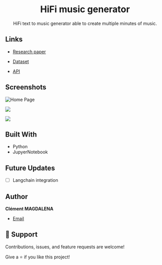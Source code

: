 <h1 align="center">HiFi music generator</h1>

<p align="center">HiFi text to music generator able to create multiple minutes of music.</p>

## Links

- [Research paper](https://arxiv.org/pdf/2306.05284)

- [Dataset](https://www.kaggle.com/datasets/googleai/musiccaps)

- [API](<API Link> "API")

## Screenshots

![Home Page](/screenshots/1.png "Home Page")

![](/screenshots/2.png)

![](/screenshots/3.png)


## Built With

- Python
- JupyerNotebook

## Future Updates

- [ ] Langchain integration

## Author

**Clément MAGDALENA**

- [Email](mailto:clmntmagdalena@gmail.com?subject=Hi "Hi!")

## 🤝 Support

Contributions, issues, and feature requests are welcome!

Give a ⭐️ if you like this project!
